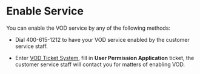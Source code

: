 # Enable Service

You can enable the VOD service by any of the following methods:

-   Dial 400-615-1212 to have your VOD service enabled by the customer service staff.

-   Enter [VOD Ticket System](https://ticket.jdcloud.com/myorder/form?cateId=352&questionId=353), fill in **User Permission Application** ticket, the customer service staff will contact you for matters of enabling VOD.

